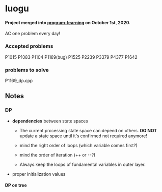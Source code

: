 # luogu
#### Project merged into [program-learning](https://github.com/learntocode1024/program-learning) on October 1st, 2020.
AC one problem every day!
### Accepted problems
P1015 P1083 P1104 P1169(bug) P1525 P2239 P3379 P4377
P1642
### problems to solve
P1169_dp.cpp
## Notes
### DP
* **dependencies** between state spaces
    * The current processing state space can depend on others.
      **DO NOT** update a state space until it's confirmed not required anymore!
      
    * mind the right order of loops (which variable comes first?)
    * mind the order of iteration (++ or --?)
    * Always keep the loops of fundamental variables in outer layer.
* proper initialization values
#### DP on tree

